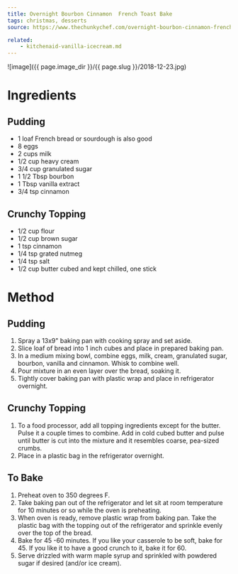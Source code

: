 ```yaml
---
title: Overnight Bourbon Cinnamon  French Toast Bake
tags: christmas, desserts
source: https://www.thechunkychef.com/overnight-bourbon-cinnamon-french-toast-bake/#wprm-recipe-container-8509

related:
    - kitchenaid-vanilla-icecream.md
---
```


![image]({{ page.image_dir }}/{{ page.slug }}/2018-12-23.jpg)

# Ingredients

## Pudding

- 1 loaf French bread or sourdough is also good
- 8 eggs
- 2 cups milk
- 1/2 cup heavy cream
- 3/4 cup granulated sugar
- 1 1/2 Tbsp bourbon 
- 1 Tbsp vanilla extract
- 3/4 tsp cinnamon

## Crunchy Topping

- 1/2 cup flour
- 1/2 cup brown sugar
- 1 tsp cinnamon
- 1/4 tsp grated nutmeg
- 1/4 tsp salt
- 1/2 cup butter cubed and kept chilled, one stick

# Method

## Pudding

1.	Spray a 13x9" baking pan with cooking spray and set aside.
2.	Slice loaf of bread into 1 inch cubes and place in prepared baking pan.
3.	In a medium mixing bowl, combine eggs, milk, cream, granulated sugar, bourbon, vanilla and cinnamon. Whisk to combine well.
4.	Pour mixture in an even layer over the bread, soaking it.
5.	Tightly cover baking pan with plastic wrap and place in refrigerator overnight.

## Crunchy Topping

1.	To a food processor, add all topping ingredients except for the butter. Pulse it a couple times to combine. Add in cold cubed butter and pulse until butter is cut into the mixture and it resembles coarse, pea-sized crumbs.
2.	Place in a plastic bag in the refrigerator overnight.

## To Bake

1.	Preheat oven to 350 degrees F.
2.	Take baking pan out of the refrigerator and let sit at room temperature for 10 minutes or so while the oven is preheating.
3.	When oven is ready, remove plastic wrap from baking pan. Take the plastic bag with the topping out of the refrigerator and sprinkle evenly over the top of the bread.
4.	Bake for 45 -60 minutes. If you like your casserole to be soft, bake for 45. If you like it to have a good crunch to it, bake it for 60.
5.	Serve drizzled with warm maple syrup and sprinkled with powdered sugar if desired (and/or ice cream).
